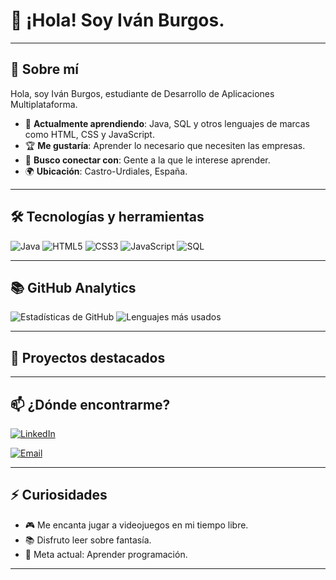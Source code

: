 # 👋 ¡Hola! Soy Iván Burgos.
<!--
Desarrollador de Aplicaciones Multiplataforma
-->
---
 
## 🚀 Sobre mí
 
Hola, soy Iván Burgos, estudiante de Desarrollo de Aplicaciones Multiplataforma.
- 🧠 **Actualmente aprendiendo**: Java, SQL y otros lenguajes de marcas como HTML, CSS y JavaScript. 
- 🏆 **Me gustaría**: Aprender lo necesario que necesiten las empresas.
- 🤝 **Busco conectar con**: Gente a la que le interese aprender.
- 🌍 **Ubicación**: Castro-Urdiales, España.
 
---
 
## 🛠️ Tecnologías y herramientas
<!--
A continuación, puedes agregar o eliminar badges (insignias). Reemplaza el nombre de la tecnología y la URL de la imagen si lo deseas.
 -->
![Java](https://img.shields.io/badge/Java-ED8B00?style=for-the-badge&logo=java&logoColor=white)
![HTML5](https://img.shields.io/badge/HTML5-E34F26?style=for-the-badge&logo=html5&logoColor=white)
![CSS3](https://img.shields.io/badge/CSS3-1572B6?style=for-the-badge&logo=css3&logoColor=white)
![JavaScript](https://img.shields.io/badge/JavaScript-F7DF1E?style=for-the-badge&logo=javascript&logoColor=black)
![SQL](https://img.shields.io/badge/SQL-4479A1?style=for-the-badge&logo=mysql&logoColor=white)

<!--
> **Ejemplo**:  
> `![Python](https://img.shields.io/badge/-Python-3776AB?logo=python&logoColor=white&style=flat)`
-->
---
 
## 📚 GitHub Analytics
 
![Estadísticas de GitHub](https://github-readme-stats.vercel.app/api?username=MetallKarna&show_icons=true&theme=tokyonight)
![Lenguajes más usados](https://github-readme-stats.vercel.app/api/top-langs/?username=CHGsmr&layout=compact&theme=tokyonight)
 
---
 
## 📂 Proyectos destacados
 <!--
- **[Proyecto #1](URL_DEL_REPOSITORIO)**
  - Descripción corta de lo que hace tu proyecto, sus objetivos o tecnologías clave.
 
- **[Proyecto #2](URL_DEL_REPOSITORIO)**
  - Explica brevemente qué aprendiste o lograste con este proyecto.
 
- **[Proyecto #3](URL_DEL_REPOSITORIO)**
  - Incluye curiosidades, retos que resolviste o la motivación detrás.
 -->
---
 
## 📫 ¿Dónde encontrarme?
 
[![LinkedIn](https://img.shields.io/badge/-LinkedIn-0A66C2?logo=linkedin&logoColor=white&style=flat)](https://www.linkedin.com/in/iv%C3%A1n-burgos-maccolm-56b34223b/)
<!-- [![Portafolio Web](https://img.shields.io/badge/-Website-000?logo=githubpages&logoColor=white&style=flat)](URL_DE_TU_SITIO_WEB) -->
[![Email](https://img.shields.io/badge/-Email-D14836?logo=gmail&logoColor=white&style=flat)](mailto:ivanburgosmccolm@gmail.com)
 
<!-- *(Agrega o quita las redes que te interesen.)* -->
 
---
 
## ⚡ Curiosidades
 
- 🎮 Me encanta jugar a videojuegos en mi tiempo libre.
- 📚 Disfruto leer sobre fantasía.
- 🎯 Meta actual: Aprender programación.
 
---
 
<!-- >> “Una frase inspiradora o cita que te motive” — *Autor/a de la cita* -->